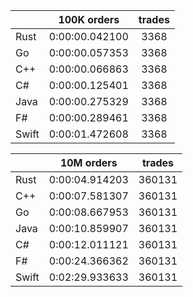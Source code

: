 ||100K orders|trades|
-|:-:|:-:|
|Rust|0:00:00.042100|3368|
|Go|0:00:00.057353|3368|
|C++|0:00:00.066863|3368|
|C#|0:00:00.125401|3368|
|Java|0:00:00.275329|3368|
|F#|0:00:00.289461|3368|
|Swift|0:00:01.472608|3368|


||10M orders|trades|
-|:-:|:-:|
|Rust|0:00:04.914203|360131|
|C++|0:00:07.581307|360131|
|Go|0:00:08.667953|360131|
|Java|0:00:10.859907|360131|
|C#|0:00:12.011121|360131|
|F#|0:00:24.366362|360131|
|Swift|0:02:29.933633|360131|


